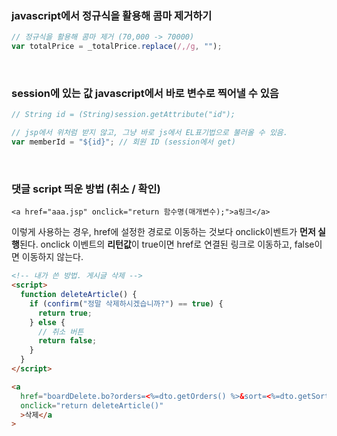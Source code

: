 ### javascript에서 정규식을 활용해 콤마 제거하기

```jsx
// 정규식을 활용해 콤마 제거 (70,000 -> 70000)
var totalPrice = _totalPrice.replace(/,/g, "");
```

<br>

### session에 있는 값 javascript에서 바로 변수로 찍어낼 수 있음

```jsx
// String id = (String)session.getAttribute("id");

// jsp에서 위처럼 받지 않고, 그냥 바로 js에서 EL표기법으로 불러올 수 있음.
var memberId = "${id}"; // 회원 ID (session에서 get)
```

<br>

### 댓글 script 띄운 방법 (취소 / 확인)

`<a href="aaa.jsp" onclick="return 함수명(매개변수);">a링크</a>`

이렇게 사용하는 경우, href에 설정한 경로로 이동하는 것보다 onclick이벤트가 **먼저 실행**된다. onclick 이벤트의 **리턴값**이 true이면 href로 연결된 링크로 이동하고, false이면 이동하지 않는다.

```html
<!-- 내가 쓴 방법. 게시글 삭제 -->
<script>
  function deleteArticle() {
    if (confirm("정말 삭제하시겠습니까?") == true) {
      return true;
    } else {
      // 취소 버튼
      return false;
    }
  }
</script>

<a
  href="boardDelete.bo?orders=<%=dto.getOrders() %>&sort=<%=dto.getSort() %>"
  onclick="return deleteArticle()"
  >삭제</a
>
```
